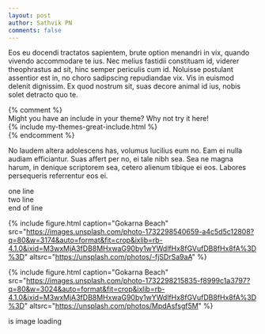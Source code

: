 ```yaml
---    
layout: post    
author: Sathvik PN    
comments: false    
---    
```

    
Eos eu docendi tractatos sapientem, brute option menandri in vix, quando vivendo accommodare te ius. Nec melius fastidii constituam id, viderer theophrastus ad sit, hinc semper periculis cum id. Noluisse postulant assentior est in, no choro sadipscing repudiandae vix. Vis in euismod delenit dignissim. Ex quod nostrum sit, suas decore animal id ius, nobis solet detracto quo te.    
    
{% comment %}    
Might you have an include in your theme? Why not try it here!    
{% include my-themes-great-include.html %}    
{% endcomment %}    
    
No laudem altera adolescens has, volumus lucilius eum no. Eam ei nulla audiam efficiantur. Suas affert per no, ei tale nibh sea. Sea ne magna harum, in denique scriptorem sea, cetero alienum tibique ei eos. Labores persequeris referrentur eos ei.    
    
one line  
two line  
end of line  

{% include figure.html
    caption="Gokarna Beach"
    src="https://images.unsplash.com/photo-1732298540659-a4c5d5c12808?q=80&w=3174&auto=format&fit=crop&ixlib=rb-4.1.0&ixid=M3wxMjA3fDB8MHxwaG90by1wYWdlfHx8fGVufDB8fHx8fA%3D%3D"
    altsrc="https://unsplash.com/photos/-fjSDrSa9aA"
%}


{% include figure.html
    caption="Gokarna Beach"
    src="https://images.unsplash.com/photo-1732298215835-f8999c1a3797?q=80&w=3024&auto=format&fit=crop&ixlib=rb-4.1.0&ixid=M3wxMjA3fDB8MHxwaG90by1wYWdlfHx8fGVufDB8fHx8fA%3D%3D"
    altsrc="https://unsplash.com/photos/MpdAsfsgf5M"
%}

is image loading